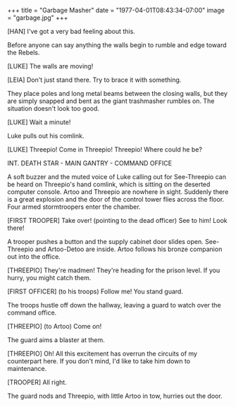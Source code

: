 +++
title = "Garbage Masher"
date = "1977-04-01T08:43:34-07:00"
image = "garbage.jpg"
+++

[HAN] I've got a very bad feeling about this.

Before anyone can say anything the walls begin to rumble and edge toward the Rebels.

[LUKE] The walls are moving!

[LEIA] Don't just stand there. Try to brace it with something.

They place poles and long metal beams between the closing walls, but they are simply snapped and bent as the giant trashmasher rumbles on. The situation doesn't look too good.

[LUKE] Wait a minute!

Luke pulls out his comlink.

[LUKE] Threepio! Come in Threepio! Threepio! Where could he be?

INT. DEATH STAR - MAIN GANTRY - COMMAND OFFICE

A soft buzzer and the muted voice of Luke calling out for See-Threepio can be heard on Threepio's hand comlink, which is sitting on the deserted computer console. Artoo and Threepio are nowhere in sight. Suddenly there is a great explosion and the door of the control tower flies across the floor. Four armed stormtroopers enter the chamber.

[FIRST TROOPER] Take over! (pointing to the dead officer) See to him! Look there!

A trooper pushes a button and the supply cabinet door slides open. See-Threepio and Artoo-Detoo are inside. Artoo follows his bronze companion out into the office.

[THREEPIO] They're madmen! They're heading for the prison level. If you hurry, you might catch them.

[FIRST OFFICER] (to his troops) Follow me! You stand guard.

The troops hustle off down the hallway, leaving a guard to watch over the command office.

[THREEPIO] (to Artoo) Come on!

The guard aims a blaster at them.

[THREEPIO] Oh! All this excitement has overrun the circuits of my counterpart here. If you don't mind, I'd like to take him down to maintenance.

[TROOPER] All right.

The guard nods and Threepio, with little Artoo in tow, hurries out the door.
